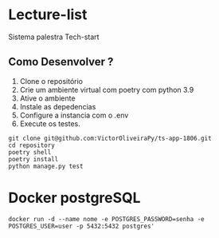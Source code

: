 # Lecture-list

Sistema palestra Tech-start

## Como Desenvolver ? 

1. Clone o repositório
2. Crie um ambiente virtual com poetry com python 3.9
3. Ative o ambiente 
4. Instale as depedencias
5. Configure a instancia com o .env
6. Execute os testes.

```console
git clone git@github.com:VictorOliveiraPy/ts-app-1806.git
cd repository
poetry shell
poetry install
python manage.py test
```

# Docker postgreSQL

```console
docker run -d --name nome -e POSTGRES_PASSWORD=senha -e POSTGRES_USER=user -p 5432:5432 postgres'


